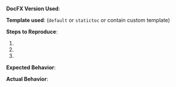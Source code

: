 **DocFX Version Used**: 

**Template used**: (`default` or `statictoc` or contain custom template)

**Steps to Reproduce**:

1. 
2. 
3. 

**Expected Behavior**:

**Actual Behavior**:
